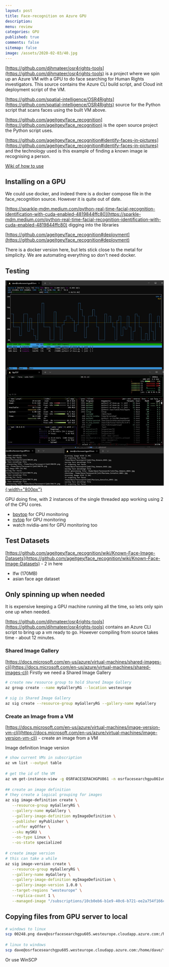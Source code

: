 ```yaml
---
layout: post
title: Face-recognition on Azure GPU 
description: 
menu: review
categories: GPU 
published: true 
comments: false     
sitemap: false
image: /assets/2020-02-03/40.jpg
---
```


<!-- [![Bitcoin logo](/assets/2021-02-19/bitcoin.svg "Bitcoin"){:width="500px"}](/assets/2021-02-19/bitcoin.svg) -->

[https://github.com/djhmateer/osr4rights-tools](https://github.com/djhmateer/osr4rights-tools) is a project where we spin up an Azure VM with a GPU to do face searching for Human Rights investigators. This source contains the Azure CLI build script, and Cloud init deployment script of the VM.

[https://github.com/spatial-intelligence/OSR4Rights](https://github.com/spatial-intelligence/OSR4Rights) source for the Python script that scans faces using the built VM above.

[https://github.com/ageitgey/face_recognition](https://github.com/ageitgey/face_recognition) is the open source project the Python script uses.

[https://github.com/ageitgey/face_recognition#identify-faces-in-pictures](https://github.com/ageitgey/face_recognition#identify-faces-in-pictures) and the technology used is this example of finding a known image ie recognising a person. 

[Wiki of how to use](https://github.com/ageitgey/face_recognition/wiki/Calculating-Accuracy-as-a-Percentage)


## Installing on a GPU

We could use docker, and indeed there is a docker compose file in the face_recognition source. However it is quite out of date.

[https://sparkle-mdm.medium.com/python-real-time-facial-recognition-identification-with-cuda-enabled-4819844ffc80](https://sparkle-mdm.medium.com/python-real-time-facial-recognition-identification-with-cuda-enabled-4819844ffc80) digging into the libraries



[https://github.com/ageitgey/face_recognition#deployment](https://github.com/ageitgey/face_recognition#deployment)

There is a docker version here, but lets stick close to the metal for simplicity. We are automating everything so don't need docker.

## Testing

[![Load](/assets/2021-06-11/load.jpg "load"){:width="800px"}](/assets/2021-06-11/load.jpg)

GPU doing fine, with 2 instances of the single threaded app working using 2 of the CPU cores.

- [bpytop](https://github.com/aristocratos/bpytop) for CPU monitoring
- [nvtop](https://github.com/Syllo/nvtop) for GPU monitoring
- watch nvidia-ami for GPU monitoring too

## Test Datasets

[https://github.com/ageitgey/face_recognition/wiki/Known-Face-Image-Datasets](https://github.com/ageitgey/face_recognition/wiki/Known-Face-Image-Datasets) - 2 in here

- lfw (170MB)
- asian face age dataset

## Only spinning up when needed

It is expensive keeping a GPU machine running all the time, so lets only spin one up when needed.

[https://github.com/djhmateer/osr4rights-tools](https://github.com/djhmateer/osr4rights-tools) contains an Azure CLI script to bring up a vm ready to go. However compiling from source takes time - about 12 minutes.

### Shared Image Gallery
[https://docs.microsoft.com/en-us/azure/virtual-machines/shared-images-cli](https://docs.microsoft.com/en-us/azure/virtual-machines/shared-images-cli) Firstly we need a Shared Image Gallery

```bash
# create new resource group to hold Shared Image Gallery
az group create --name myGalleryRG --location westeurope

# sig is Shared Image Gallery
az sig create --resource-group myGalleryRG --gallery-name myGallery
```

### Create an Image from a VM
[https://docs.microsoft.com/en-us/azure/virtual-machines/image-version-vm-cli](https://docs.microsoft.com/en-us/azure/virtual-machines/image-version-vm-cli) - create an image from a VM


Image definition
Image version

```bash
# show current VMs in subscription
az vm list --output table

# get the id of the VM
az vm get-instance-view -g OSRFACESERACHGPU861 -n osrfacesearchgpu861vm --query id

## create an image definition
# they create a logical grouping for images
az sig image-definition create \
   --resource-group myGalleryRG \
   --gallery-name myGallery \
   --gallery-image-definition myImageDefinition \
   --publisher myPublisher \
   --offer myOffer \
   --sku mySKU \
   --os-type Linux \
   --os-state specialized

# create image version
# this can take a while
az sig image-version create \
   --resource-group myGalleryRG \
   --gallery-name myGallery \
   --gallery-image-definition myImageDefinition \
   --gallery-image-version 1.0.0 \
   --target-regions "westeurope" \
   --replica-count 1 \
   --managed-image "/subscriptions/10cb0eb6-b1e9-40c6-b721-ee2a754f166c/resourceGroups/OSRFACESERACHGPU861/providers/Microsoft.Compute/virtualMachines/osrfacesearchgpu861vm"

```

## Copying files from GPU server to local

```bash
# windows to linux
scp 00248.png dave@osrfacesearchgpu605.westeurope.cloudapp.azure.com:/home/dave/facesearch/job3

# linux to windows
scp dave@osrfacesearchgpu605.westeurope.cloudapp.azure.com:/home/dave/facesearch/job3/. .
```

Or use WinSCP